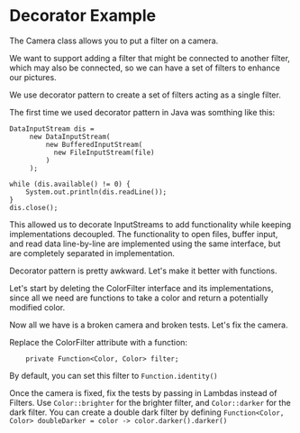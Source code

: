 # Decorator Example

The Camera class allows you to put a filter on a camera.

We want to support adding a filter that might be connected to another filter, which may also be connected, so we can have a set of filters to enhance our pictures.

We use decorator pattern to create a set of filters acting as a single filter.

The first time we used decorator pattern in Java was somthing like this:

```
DataInputStream dis =
     new DataInputStream(
         new BufferedInputStream(
           new FileInputStream(file)
         )
     );

while (dis.available() != 0) {
	System.out.println(dis.readLine());
}
dis.close();
```

This allowed us to decorate InputStreams to add functionality while keeping implementations decoupled.
The functionality to open files, buffer input, and read data line-by-line are implemented using the same interface, but are completely separated in implementation.

Decorator pattern is pretty awkward.  Let's make it better with functions.

Let's start by deleting the ColorFilter interface and its implementations, since all we need are functions to take a color and return a potentially modified color.

Now all we have is a broken camera and broken tests.  Let's fix the camera.

Replace the ColorFilter attribute with a function:
```
    private Function<Color, Color> filter;
```

By default, you can set this filter to `Function.identity()`

Once the camera is fixed, fix the tests by passing in Lambdas instead of Filters.
Use `Color::brighter` for the brighter filter, and `Color::darker` for the dark filter.
You can create a double dark filter by defining `Function<Color, Color> doubleDarker = color -> color.darker().darker()`